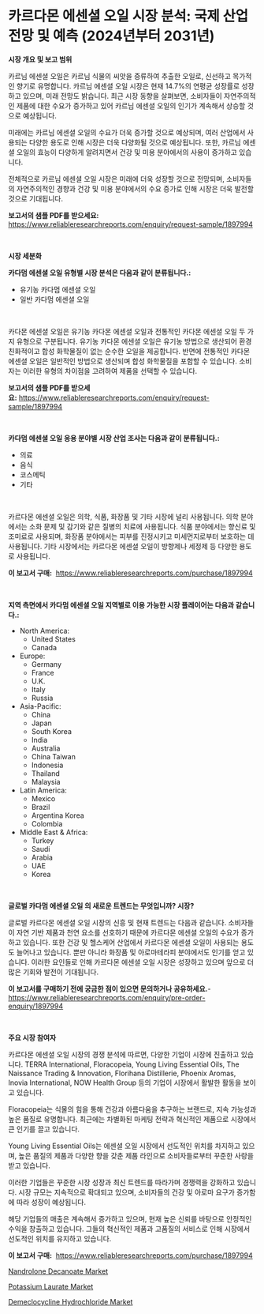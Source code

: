 <p><h1>카르다몬 에센셜 오일 시장 분석: 국제 산업 전망 및 예측 (2024년부터 2031년)</h1></p><p><strong>시장 개요 및 보고 범위</strong></p>
<p><p>카르님 에센셜 오일은 카르님 식물의 씨앗을 증류하여 추출한 오일로, 신선하고 목가적인 향기로 유명합니다. 카르님 에센셜 오일 시장은 현재 14.7%의 연평균 성장률로 성장하고 있으며, 미래 전망도 밝습니다. 최근 시장 동향을 살펴보면, 소비자들이 자연주의적인 제품에 대한 수요가 증가하고 있어 카르님 에센셜 오일의 인기가 계속해서 상승할 것으로 예상됩니다.</p><p>미래에는 카르님 에센셜 오일의 수요가 더욱 증가할 것으로 예상되며, 여러 산업에서 사용되는 다양한 용도로 인해 시장은 더욱 다양화될 것으로 예상됩니다. 또한, 카르님 에센셜 오일의 효능이 다양하게 알려지면서 건강 및 미용 분야에서의 사용이 증가하고 있습니다.</p><p>전체적으로 카르님 에센셜 오일 시장은 미래에 더욱 성장할 것으로 전망되며, 소비자들의 자연주의적인 경향과 건강 및 미용 분야에서의 수요 증가로 인해 시장은 더욱 발전할 것으로 기대됩니다.</p></p>
<p><strong>보고서의 샘플 PDF를 받으세요:</strong> <a href="https://www.reliableresearchreports.com/enquiry/request-sample/1897994">https://www.reliableresearchreports.com/enquiry/request-sample/1897994</a></p>
<p>&nbsp;</p>
<p><strong>시장 세분화</strong></p>
<p><strong>카다멈 에센셜 오일 유형별 시장 분석은 다음과 같이 분류됩니다.:</strong></p>
<p><ul><li>유기농 카다멈 에센셜 오일</li><li>일반 카다멈 에센셜 오일</li></ul></p>
<p>&nbsp;</p>
<p><p>카다몬 에센셜 오일은 유기농 카다몬 에센셜 오일과 전통적인 카다몬 에센셜 오일 두 가지 유형으로 구분됩니다. 유기농 카다몬 에센셜 오일은 유기농 방법으로 생산되어 환경 친화적이고 합성 화학물질이 없는 순수한 오일을 제공합니다. 반면에 전통적인 카다몬 에센셜 오일은 일반적인 방법으로 생산되며 합성 화학물질을 포함할 수 있습니다. 소비자는 이러한 유형의 차이점을 고려하여 제품을 선택할 수 있습니다.</p></p>
<p><strong>보고서의 샘플 PDF를 받으세요:</strong>&nbsp;<a href="https://www.reliableresearchreports.com/enquiry/request-sample/1897994">https://www.reliableresearchreports.com/enquiry/request-sample/1897994</a></p>
<p>&nbsp;</p>
<p><strong> 카다멈 에센셜 오일 응용 분야별 시장 산업 조사는 다음과 같이 분류됩니다.:</strong></p>
<p><ul><li>의료</li><li>음식</li><li>코스메틱</li><li>기타</li></ul></p>
<p>&nbsp;</p>
<p><p>카르다몬 에센셜 오일은 의학, 식품, 화장품 및 기타 시장에 널리 사용됩니다. 의학 분야에서는 소화 문제 및 감기와 같은 질병의 치료에 사용됩니다. 식품 분야에서는 향신료 및 조미료로 사용되며, 화장품 분야에서는 피부를 진정시키고 미세먼지로부터 보호하는 데 사용됩니다. 기타 시장에서는 카르다몬 에센셜 오일이 방향제나 세정제 등 다양한 용도로 사용됩니다.</p></p>
<p><strong>이 보고서 구매:</strong>&nbsp; <a href="https://www.reliableresearchreports.com/purchase/1897994">https://www.reliableresearchreports.com/purchase/1897994</a></p>
<p>&nbsp;</p>
<p><strong>지역 측면에서 카다멈 에센셜 오일 지역별로 이용 가능한 시장 플레이어는 다음과 같습니다.:</strong></p>
<p><ul>
    <li>
        North America:
        <ul>
            <li>United States</li>
            <li>Canada</li>
        </ul>
    </li>
    <li>
        Europe:
        <ul>
            <li>Germany</li>
            <li>France</li>
            <li>U.K.</li>
            <li>Italy</li>
            <li>Russia</li>
        </ul>
    </li>
    <li>
        Asia-Pacific:
        <ul>
            <li>China</li>
            <li>Japan</li>
            <li>South Korea</li>
            <li>India</li>
            <li>Australia</li>
            <li>China Taiwan</li>
            <li>Indonesia</li>
            <li>Thailand</li>
            <li>Malaysia</li>
        </ul>
    </li>
    <li>
        Latin America:
        <ul>
            <li>Mexico</li>
            <li>Brazil</li>
            <li>Argentina Korea</li>
            <li>Colombia</li>
        </ul>
    </li>
    <li>
        Middle East & Africa:
        <ul>
            <li>Turkey</li>
            <li>Saudi</li>
            <li>Arabia</li>
            <li>UAE</li>
            <li>Korea</li>
        </ul>
    </li>
    </ul></p>
<p>&nbsp;</p>
<p><strong>글로벌 카다멈 에센셜 오일 의 새로운 트렌드는 무엇입니까? 시장?</strong></p>
<p><p>글로벌 카르다몬 에센셜 오일 시장의 신흥 및 현재 트렌드는 다음과 같습니다. 소비자들이 자연 기반 제품과 천연 요소를 선호하기 때문에 카르다몬 에센셜 오일의 수요가 증가하고 있습니다. 또한 건강 및 헬스케어 산업에서 카르다몬 에센셜 오일이 사용되는 용도도 늘어나고 있습니다. 뿐만 아니라 화장품 및 아로마테라피 분야에서도 인기를 얻고 있습니다. 이러한 요인들로 인해 카르다몬 에센셜 오일 시장은 성장하고 있으며 앞으로 더 많은 기회와 발전이 기대됩니다.</p></p>
<p><strong>이 보고서를 구매하기 전에 궁금한 점이 있으면 문의하거나 공유하세요.</strong>- <a href="https://www.reliableresearchreports.com/enquiry/pre-order-enquiry/1897994">https://www.reliableresearchreports.com/enquiry/pre-order-enquiry/1897994</a></p>
<p>&nbsp;</p>
<p><strong>주요 시장 참여자</strong></p>
<p><p>카르다몬 에센셜 오일 시장의 경쟁 분석에 따르면, 다양한 기업이 시장에 진출하고 있습니다. TERRA International, Floracopeia, Young Living Essential Oils, The Naissance Trading & Innovation, Florihana Distillerie, Phoenix Aromas, Inovia International, NOW Health Group 등의 기업이 시장에서 활발한 활동을 보이고 있습니다.</p><p>Floracopeia는 식물의 힘을 통해 건강과 아름다움을 추구하는 브랜드로, 지속 가능성과 높은 품질로 유명합니다. 최근에는 차별화된 마케팅 전략과 혁신적인 제품으로 시장에서 큰 인기를 끌고 있습니다.</p><p>Young Living Essential Oils는 에센셜 오일 시장에서 선도적인 위치를 차지하고 있으며, 높은 품질의 제품과 다양한 향을 갖춘 제품 라인으로 소비자들로부터 꾸준한 사랑을 받고 있습니다.</p><p>이러한 기업들은 꾸준한 시장 성장과 최신 트렌드를 따라가며 경쟁력을 강화하고 있습니다. 시장 규모는 지속적으로 확대되고 있으며, 소비자들의 건강 및 아로마 요구가 증가함에 따라 성장이 예상됩니다.</p><p>해당 기업들의 매출은 계속해서 증가하고 있으며, 현재 높은 신뢰를 바탕으로 안정적인 수익을 창출하고 있습니다. 그들의 혁신적인 제품과 고품질의 서비스로 인해 시장에서 선도적인 위치를 유지하고 있습니다.</p></p>
<p><strong>이 보고서 구매:</strong>&nbsp;&nbsp;<a href="https://www.reliableresearchreports.com/purchase/1897994">https://www.reliableresearchreports.com/purchase/1897994</a></p>
<p><p><a href="https://github.com/seekum/Market-Research-Report-List-1/blob/main/nandrolone-decanoate-market.md">Nandrolone Decanoate Market</a></p><p><a href="https://github.com/timeliteaut/Market-Research-Report-List-1/blob/main/potassium-laurate-market.md">Potassium Laurate Market</a></p><p><a href="https://github.com/bobicer/Market-Research-Report-List-2/blob/main/demeclocycline-hydrochloride-market.md">Demeclocycline Hydrochloride Market</a></p></p>
